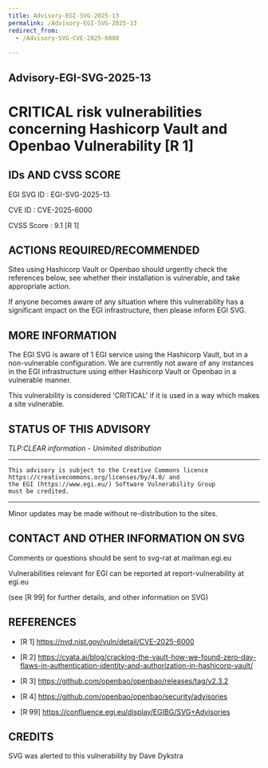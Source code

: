 ```yaml
---
title: Advisory-EGI-SVG-2025-13
permalink: /Advisory-EGI-SVG-2025-13
redirect_from:
  - /Advisory-SVG-CVE-2025-6000
 
---
```

## Advisory-EGI-SVG-2025-13

#  CRITICAL risk vulnerabilities concerning Hashicorp Vault and Openbao Vulnerability [R 1]

## IDs AND CVSS SCORE 

EGI SVG ID : EGI-SVG-2025-13
    
CVE ID     : CVE-2025-6000

CVSS Score : 9.1 [R 1]
    

## ACTIONS REQUIRED/RECOMMENDED

Sites using Hashicorp Vault or Openbao should urgently check the references
below, see whether their installation is vulnerable, and take appropriate 
action.

If anyone becomes aware of any situation where this vulnerability has a 
significant impact on the EGI infrastructure, then please inform EGI SVG.


## MORE INFORMATION

The EGI SVG is aware of 1 EGI service using the Hashicorp Vault, but in a
non-vulnerable configuration. We are currently not aware of any instances in
the EGI infrastructure using either Hashicorp Vault or Openbao in a vulnerable
manner.

This vulnerability is considered 'CRITICAL' if it is used in a way which
makes a site vulnerable. 
    
## STATUS OF THIS ADVISORY
                        
_TLP:CLEAR information - Unimited distribution_ 

-----------------------------
    This advisory is subject to the Creative Commons licence 
    https://creativecommons.org/licenses/by/4.0/ and
    the EGI (https://www.egi.eu/) Software Vulnerability Group 
    must be credited.
---

Minor updates may be made without re-distribution to the sites.

## CONTACT AND OTHER INFORMATION ON SVG
    
Comments or questions should be sent to
	svg-rat at mailman.egi.eu

Vulnerabilities relevant for EGI can be reported at
	report-vulnerability at egi.eu
    
(see [R 99] for further details, and other information on SVG)
    
    
## REFERENCES

- [R 1] <https://nvd.nist.gov/vuln/detail/CVE-2025-6000> 
     
- [R 2] <https://cyata.ai/blog/cracking-the-vault-how-we-found-zero-day-flaws-in-authentication-identity-and-authorization-in-hashicorp-vault/>

- [R 3] <https://github.com/openbao/openbao/releases/tag/v2.3.2>

- [R 4] <https://github.com/openbao/openbao/security/advisories>
    

- [R 99] <https://confluence.egi.eu/display/EGIBG/SVG+Advisories>

## CREDITS


SVG was alerted to this vulnerability by Dave Dykstra 

